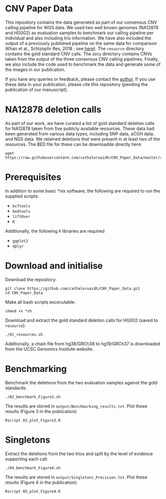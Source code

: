 # CNV Paper Data
This repository contains the data generated as part of our consensus CNV calling pipeline for WGS data. 
We used two well known genomes (NA12878 and HG002) as evaluation samples to benchmark our calling pipeline per individual and also including trio information. 
We have also included the output of a previously published pipeline on the same data for comparison (Khan et al., Schizophr Res, 2018 ; see [here](https://doi.org/10.1016/j.schres.2018.02.034)).
The `resource` directory contains the gold standard CNV calls. 
The `data` directory contains CNVs taken from the output of the three consensus CNV calling pipelines. 
Finally, we also include the code used to benchmark the data and generate some of the images in our publication. 

If you have any queries or feedback, please contact the [author](mailto:cathalormond@gmail.com). 
If you use these data in your publication, please cite this repository (pending the publication of our manuscript). 


#  NA12878 deletion calls
As part of our work, we have curated a list of gold standard deletion calls for NA12878 taken from five publicly available resources. 
These data had been generated from various data types, including SNP data, aCGH data, and NGS data. 
We retained deletions that were present in at least two of the resources. 
The BED file for these can be downloadde directly here: 
```
wget https://raw.githubusercontent.com/cathaloruaidh/CNV_Paper_Data/master/resource/2023.5.11_NA12878_GS_STRICT_super_clean_DELs.uniq_no_Mills_chrX.bed

```


# Prerequisites
In addition to some basic *nix software, the following are required to run the supplied scripts:
* `bcftools`
* `bedtools`
* `liftOver`
* `R`

Additionally, the following `R` libraries are required
* `ggplot2`
* `dplyr`



# Download and initialise
Download the repository:

```
git clone https://github.com/cathaloruaidh/CNV_Paper_Data.git
cd CNV_Paper_Data

```

Make all bash scripts excecutable:
```
chmod +x *sh

```

Download and extract the gold standard deletion calls for HG002 (saved to `resource`): 
```
./01_resources.sh

```
Additionally, a chain file from hg38/GRCh38 to hg19/GRCh37 is downloaded from the UCSC Genomics Institute website. 


# Benchmarking
Benchmark the deletions from the two evaluation samples against the gold standards:

```
./02_benchmark_Figure3.sh

```

The results are stored in `output/Benchmarking_results.txt`. 
Plot these results (Figure 3 in the publication): 
```
Rscript 03_plot_Figure3.R

```


# Singletons
Extract the deletions from the two trios and split by the level of evidence supporting each call: 

```
./04_benchmark_Figure4.sh

```

The results are stored in `output/Singletons_Precision.txt`. 
Plot these results (Figure 4 in the publication): 
```
Rscript 05_plot_Figure4.R

```


